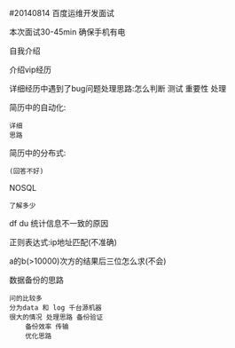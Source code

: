 #20140814 百度运维开发面试

本次面试30-45min 确保手机有电

自我介绍

介绍vip经历

详细经历中遇到了bug问题处理思路:怎么判断 测试 重要性 处理

简历中的自动化: 
	
	详细
	思路
	
简历中的分布式:
	
	(回答不好)
	
NOSQL
	
	了解多少
	
df du 统计信息不一致的原因

正则表达式:ip地址匹配(不准确)
	
a的b(>10000)次方的结果后三位怎么求(不会)

数据备份的思路
	
	问的比较多
	分为data 和 log 千台源机器 
	很大的情况 处理思路 备份验证
		备份效率 传输
		优化思路

